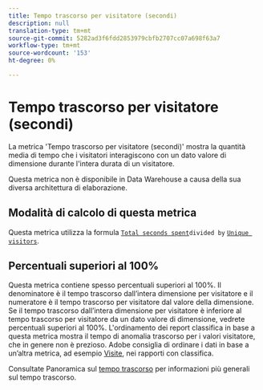 ```yaml
---
title: Tempo trascorso per visitatore (secondi)
description: null
translation-type: tm+mt
source-git-commit: 5282ad3f6fdd2853979cbfb2707cc07a698f63a7
workflow-type: tm+mt
source-wordcount: '153'
ht-degree: 0%

---
```



# Tempo trascorso per visitatore (secondi)

La metrica &#39;Tempo trascorso per visitatore (secondi)&#39; mostra la quantità media di tempo che i visitatori interagiscono con un dato valore di dimensione durante l&#39;intera durata di un visitatore.

Questa metrica non è disponibile in Data Warehouse a causa della sua diversa architettura di elaborazione.

## Modalità di calcolo di questa metrica

Questa metrica utilizza la formula [`Total seconds spent`](total-seconds-spent.md)`divided by` [`Unique visitors`](unique-visitors.md).

## Percentuali superiori al 100%

Questa metrica contiene spesso percentuali superiori al 100%. Il denominatore è il tempo trascorso dall’intera dimensione per visitatore e il numeratore è il tempo trascorso per visitatore dal valore della dimensione. Se il tempo trascorso dall’intera dimensione per visitatore è inferiore al tempo trascorso per visitatore da un dato valore di dimensione, vedrete percentuali superiori al 100%. L&#39;ordinamento dei report classifica in base a questa metrica mostra il tempo di anomalia trascorso per i valori visitatore, che in genere non è prezioso. Adobe consiglia di ordinare i dati in base a un’altra metrica, ad esempio [Visite](visits.md), nei rapporti con classifica.

Consultate Panoramica sul [tempo trascorso](time-spent.md) per informazioni più generali sul tempo trascorso.
